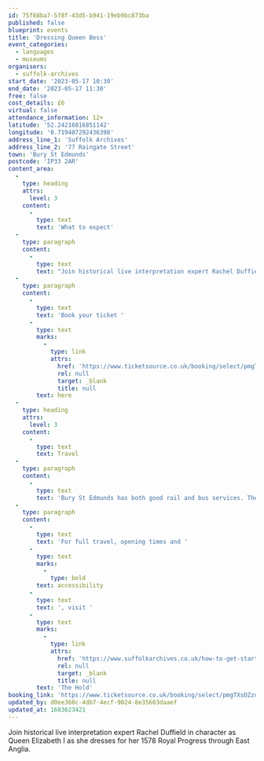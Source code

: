 ```yaml
---
id: 75f68ba7-5f8f-43d5-b941-19eb9bc873ba
published: false
blueprint: events
title: 'Dressing Queen Bess'
event_categories:
  - languages
  - museums
organisers:
  - suffolk-archives
start_date: '2023-05-17 10:30'
end_date: '2023-05-17 11:30'
free: false
cost_details: £6
virtual: false
attendance_information: 12+
latitude: '52.24216816851142'
longitude: '0.719407292436398'
address_line_1: 'Suffolk Archives'
address_line_2: '77 Raingate Street'
town: 'Bury St Edmunds'
postcode: 'IP33 2AR'
content_area:
  -
    type: heading
    attrs:
      level: 3
    content:
      -
        type: text
        text: 'What to expect'
  -
    type: paragraph
    content:
      -
        type: text
        text: "Join historical live interpretation expert Rachel Duffield in character as Queen Elizabeth I as she dresses for her 1578 Royal Progress through East Anglia. Find out about the power of her magnificent wardrobe and discover the truth of her hair-raising beauty regime. Subjects may even ask about Dudley... if they dare!\_"
  -
    type: paragraph
    content:
      -
        type: text
        text: 'Book your ticket '
      -
        type: text
        marks:
          -
            type: link
            attrs:
              href: 'https://www.ticketsource.co.uk/booking/select/pmgTXsDZzoEB'
              rel: null
              target: _blank
              title: null
        text: here
  -
    type: heading
    attrs:
      level: 3
    content:
      -
        type: text
        text: Travel
  -
    type: paragraph
    content:
      -
        type: text
        text: 'Bury St Edmunds has both good rail and bus services. The nearest bus stop is Brewery Bus Stop a three-minute walk from the venue. There are multiple pay and display car parks in Bury St Edmunds, the nearest to the venue being Chequer Square.'
  -
    type: paragraph
    content:
      -
        type: text
        text: 'For full travel, opening times and '
      -
        type: text
        marks:
          -
            type: bold
        text: accessibility
      -
        type: text
        text: ', visit '
      -
        type: text
        marks:
          -
            type: link
            attrs:
              href: 'https://www.suffolkarchives.co.uk/how-to-get-started-at-suffolk-archives/plan-your-visit/suffolk-archives-branches/bury-st-edmunds-branch/'
              rel: null
              target: _blank
              title: null
        text: 'The Hold'
booking_link: 'https://www.ticketsource.co.uk/booking/select/pmgTXsDZzoEB'
updated_by: d0ee360c-4db7-4ecf-9024-8e35603daaef
updated_at: 1683623421
---
```

Join historical live interpretation expert Rachel Duffield in character as Queen Elizabeth I as she dresses for her 1578 Royal Progress through East Anglia.